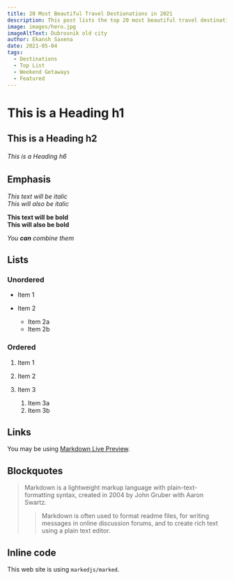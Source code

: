 ```yaml
---
title: 20 Most Beautiful Travel Destionations in 2021
description: This post lists the top 20 most beautiful travel destinations in 2021. Ut iste doloremque vel vel velit excepturi provident non quibusdam. Dolorem nobis quo voluptatem blanditiis voluptatem veritatis ut ullam. Maxime et perspiciatis voluptatem iusto earum voluptatem. Veniam libero et assumenda quos cum accusamus quisquam expedita. Veritatis voluptate non eos.
image: images/hero.jpg
imageAltText: Dubrovnik old city
author: Ekansh Saxena
date: 2021-05-04
tags:
  - Destinations
  - Top List
  - Weekend Getaways
  - Featured
---
```


# This is a Heading h1

## This is a Heading h2

###### This is a Heading h6

## Emphasis

_This text will be italic_\
_This will also be italic_

**This text will be bold**\
**This will also be bold**

_You **can** combine them_

## Lists

### Unordered

- Item 1
- Item 2

  - Item 2a
  - Item 2b

### Ordered

1. Item 1
2. Item 2
3. Item 3

   1. Item 3a
   2. Item 3b

## Links

You may be using [Markdown Live Preview](https://markdownlivepreview.com/).

## Blockquotes

> Markdown is a lightweight markup language with plain-text-formatting syntax, created in 2004 by John Gruber with Aaron Swartz.
>
> > Markdown is often used to format readme files, for writing messages in online discussion forums, and to create rich text using a plain text editor.

## Inline code

This web site is using `markedjs/marked`.
